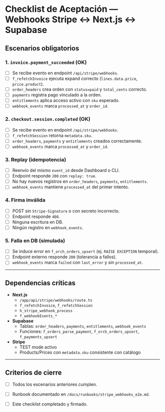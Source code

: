 # Checklist de Aceptación — Webhooks Stripe ↔ Next.js ↔ Supabase

## Escenarios obligatorios

### 1. `invoice.payment_succeeded` (OK)
- [ ] Se recibe evento en endpoint `/api/stripe/webhooks`.
- [ ] `f_refetchInvoice` ejecuta expand correcto (`lines.data.price`, `price.product`).
- [ ] `order_headers` crea orden con `status=paid` y `total_cents` correcto.
- [ ] `payments` registra pago vinculado a la orden.
- [ ] `entitlements` aplica acceso activo con `sku` esperado.
- [ ] `webhook_events` marca `processed_at` y `order_id`.

### 2. `checkout.session.completed` (OK)
- [ ] Se recibe evento en endpoint `/api/stripe/webhooks`.
- [ ] `f_refetchSession` retorna `metadata.sku`.
- [ ] `order_headers`, `payments` y `entitlements` creados correctamente.
- [ ] `webhook_events` marca `processed_at` y `order_id`.

### 3. Replay (idempotencia)
- [ ] Reenvío del mismo `event_id` desde Dashboard o CLI.
- [ ] Endpoint responde `200` con `replay: true`.
- [ ] No hay nuevos registros en `order_headers`, `payments`, `entitlements`.
- [ ] `webhook_events` mantiene `processed_at` del primer intento.

### 4. Firma inválida
- [ ] POST sin `Stripe-Signature` o con secreto incorrecto.
- [ ] Endpoint responde `400`.
- [ ] Ninguna escritura en DB.
- [ ] Ningún registro en `webhook_events`.

### 5. Falla en DB (simulada)
- [ ] Se induce error en `f_orch_orders_upsert` (ej. `RAISE EXCEPTION` temporal).
- [ ] Endpoint externo responde `200` (tolerancia a fallos).
- [ ] `webhook_events` marca `failed` con `last_error` y sin `processed_at`.

---

## Dependencias críticas

- **Next.js**
  - `/app/api/stripe/webhooks/route.ts`
  - `f_refetchInvoice`, `f_refetchSession`
  - `h_stripe_webhook_process`
  - `f_webhookEvents_*`
- **Supabase**
  - Tablas: `order_headers`, `payments`, `entitlements`, `webhook_events`
  - Funciones: `f_orders_parse_payment`, `f_orch_orders_upsert`, `f_payments_upsert`
- **Stripe**
  - TEST mode activo
  - Products/Prices con `metadata.sku` consistente con catálogo

---

## Criterios de cierre
- [ ] Todos los escenarios anteriores cumplen.
- [ ] Runbook documentado en `/docs/runbooks/stripe_webhooks_e2e.md`.
- [ ] Este checklist completado y firmado.

